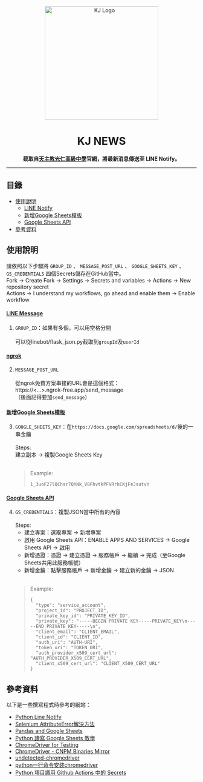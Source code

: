 <div align="center">
  <img src="https://lihi-io.s3.us-west-004.backblazeb2.com/dXNlcl8xMjY5ODY=/1706290148003.png" alt="KJ Logo" width="300">
</div>

<h1 align="center">KJ NEWS</h1>

<p align="center">
  <strong>截取自<a href="https://www.kjsh.ntpc.edu.tw/ischool/publish_page/0/">天主教光仁高級中學</a>官網，將最新消息傳送至 LINE Notify。</strong>
</p>

---

<h2>目錄</h2>

- [使用說明](#使用說明)
  - [LINE Notify](#line-notify)
  - [新增Google Sheets模版](#新增google-sheets模版)
  - [Google Sheets API](#google-sheets-api)
- [參考資料](#參考資料)

## 使用說明
請依照以下步驟將 <code>GROUP_ID</code> 、 <code>MESSAGE_POST_URL</code> 、 <code>GOOGLE_SHEETS_KEY</code> 、 <code>GS_CREDENTIALS</code> 四個Secrets儲存在GitHub當中。<br>
Fork → Create Fork → Settings → Secrets and variables → Actions → New repository secret<br>
Actions → I understand my workflows, go ahead and enable them → Enable workflow


#### [LINE Message](https://notify-bot.line.me/)
1. <code>GROUP_ID</code>：如果有多個，可以用空格分開<br><br>
   可以從linebot/flask_json.py截取到`groupId`及`userId`


#### [ngrok](https://ngrok.com/)
2. <code>MESSAGE_POST_URL</code><br><br>
   從ngrok免費方案串接的URL會是這個格式：<br>
   https://<...>.ngrok-free.app/send_message
   <br>（後面記得要加`send_message`）


#### [新增Google Sheets模版](https://lihi.cc/E4Zjs)
3. <code>GOOGLE_SHEETS_KEY</code>：在`https://docs.google.com/spreadsheets/d/`後的一串金鑰<br><br>
   Steps: <br>
   建立副本 → 複製Google Sheets Key<br><br>
   > Example:
   > ```
   > 1_3uoF27lQChsr7QYNk_V8FhvtkPFVRrkCKjFeJsutvY
   > ```


#### [Google Sheets API](https://console.cloud.google.com/apis/dashboard)
4. <code>GS_CREDENTIALS</code>：複製JSON當中所有的內容<br><br>
   Steps: 
   - 建立專案：選取專案 → 新增專案
   - 啟用 Google Sheets API：ENABLE APPS AND SERVICES → Google Sheets API → 啟用
   - 新增憑證：憑證 → 建立憑證 → 服務帳戶 → 繼續 → 完成（至Google Sheets共用此服務帳號）
   - 新增金鑰：點擊服務帳戶 → 新增金鑰 → 建立新的金鑰 → JSON
<br><br>
   > Example:
   > ```
   > {
   >   "type": "service_account",
   >   "project_id": "PROJECT_ID",
   >   "private_key_id": "PRIVATE_KEY_ID",
   >   "private_key": "-----BEGIN PRIVATE KEY-----PRIVATE_KEY\n-----END PRIVATE KEY-----\n",
   >   "client_email": "CLIENT_EMAIL",
   >   "client_id": "CLIENT_ID",
   >   "auth_uri": "AUTH-URI",
   >   "token_uri": "TOKEN_URI",
   >   "auth_provider_x509_cert_url": "AUTH_PROVIDER_X509_CERT_URL",
   >   "client_x509_cert_url": "CLIENT_X509_CERT_URL"
   > }
   > ```

## 參考資料

以下是一些撰寫程式時參考的網站：

- [Python Line Notify](https://www.learncodewithmike.com/2020/06/python-line-notify.html)
- [Selenium AttributeError解決方法](https://stackoverflow.com/questions/72854116/selenium-attributeerror-webdriver-object-has-no-attribute-find-element-by-cs)
- [Pandas and Google Sheets](https://www.learncodewithmike.com/2021/06/pandas-and-google-sheets.html)
- [Python 讀寫 Google Sheets 教學](https://hackmd.io/@Yun-Cheng/GoogleSheets)
- [ChromeDriver for Testing](https://googlechromelabs.github.io/chrome-for-testing/)
- [ChromeDriver - CNPM Binaries Mirror](https://registry.npmmirror.com/binary.html?path=chromedriver)
- [undetected-chromedriver](https://github.com/ultrafunkamsterdam/undetected-chromedriver)
- [python一行命令安装chromedriver](https://www.cnblogs.com/wxhou/p/chromedriver-py.html)
- [Python 項目調用 Github Actions 中的 Secrets](https://ivitan.com/posts/GithubSecret.html)
